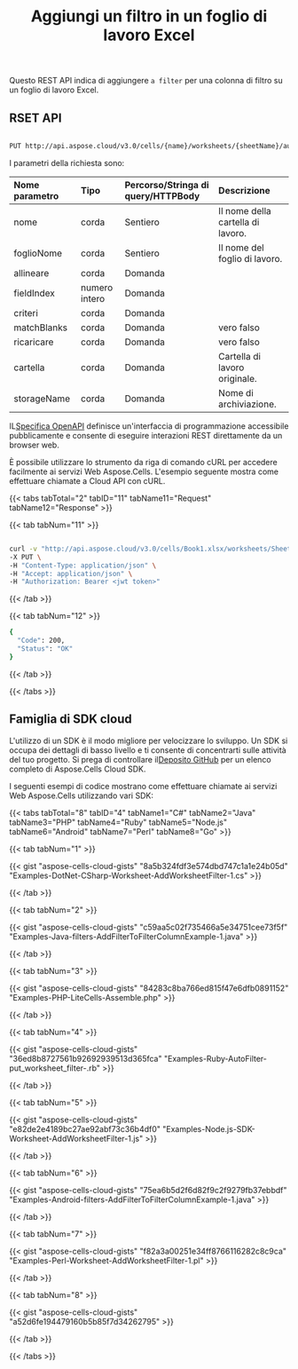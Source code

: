 ﻿---
title: Aggiungi un filtro in un foglio di lavoro Excel
second_title: Aspose.Cells Cloud Documen
linktitle: Aggiungi filtro
type: docs
url: /it/autofilter/add-filter/
aliases: [/add-a-filter-for-a-filter-column/]
keywords: Adds a filter for a filter column on an Excel worksheet
description: Il Aspose.Cells Cloud API supporta l'aggiunta di un filtro per una colonna di filtro in un foglio di lavoro Excel. L'SDK supporta i tipi di linguaggi di sviluppo. Includono Android, C#, Go, Java, NodeJS, Perl, PHP, Python, Ruby e swift
weight: 60
---
Questo REST API indica di aggiungere `a filter` per una colonna di filtro su un foglio di lavoro Excel.

## RSET API

```bash

PUT http://api.aspose.cloud/v3.0/cells/{name}/worksheets/{sheetName}/autoFilter/filter

```

I parametri della richiesta sono:


| Nome parametro| Tipo| Percorso/Stringa di query/HTTPBody|Descrizione|
|:- |:- |:- |:- |
| nome| corda| Sentiero|Il nome della cartella di lavoro.|
| foglioNome| corda| Sentiero| Il nome del foglio di lavoro.|
|allineare|corda| Domanda||
|fieldIndex|numero intero| Domanda||
|criteri|corda| Domanda||
|matchBlanks|corda| Domanda|vero falso|
|ricaricare|corda| Domanda|vero falso|
|cartella|corda| Domanda|Cartella di lavoro originale.|
|storageName|corda| Domanda|Nome di archiviazione.|


 IL[Specifica OpenAPI](https://apireference.aspose.cloud/cells/#/AutoFilter/PutWorksheetFilter) definisce un'interfaccia di programmazione accessibile pubblicamente e consente di eseguire interazioni REST direttamente da un browser web.

È possibile utilizzare lo strumento da riga di comando cURL per accedere facilmente ai servizi Web Aspose.Cells. L'esempio seguente mostra come effettuare chiamate a Cloud API con cURL.

{{< tabs tabTotal="2" tabID="11" tabName11="Request" tabName12="Response" >}}

{{< tab tabNum="11" >}}

```bash

curl -v "http://api.aspose.cloud/v3.0/cells/Book1.xlsx/worksheets/Sheet1/autoFilter/filter?range=A1:B1&fieldIndex=0&criteria=Year" \
-X PUT \
-H "Content-Type: application/json" \
-H "Accept: application/json" \
-H "Authorization: Bearer <jwt token>"

```

{{< /tab >}}

{{< tab tabNum="12" >}}

```bash
{
  "Code": 200,
  "Status": "OK"
}
```

{{< /tab >}}

{{< /tabs >}}


## Famiglia di SDK cloud

 L'utilizzo di un SDK è il modo migliore per velocizzare lo sviluppo. Un SDK si occupa dei dettagli di basso livello e ti consente di concentrarti sulle attività del tuo progetto. Si prega di controllare il[Deposito GitHub](https://github.com/aspose-cells-cloud) per un elenco completo di Aspose.Cells Cloud SDK.

I seguenti esempi di codice mostrano come effettuare chiamate ai servizi Web Aspose.Cells utilizzando vari SDK:

{{< tabs tabTotal="8" tabID="4" tabName1="C#" tabName2="Java" tabName3="PHP" tabName4="Ruby" tabName5="Node.js" tabName6="Android" tabName7="Perl" tabName8="Go" >}}

{{< tab tabNum="1" >}}

{{< gist "aspose-cells-cloud-gists" "8a5b324fdf3e574dbd747c1a1e24b05d" "Examples-DotNet-CSharp-Worksheet-AddWorksheetFilter-1.cs" >}}

{{< /tab >}}

{{< tab tabNum="2" >}}

{{< gist "aspose-cells-cloud-gists" "c59aa5c02f735466a5e34751cee73f5f" "Examples-Java-filters-AddFilterToFilterColumnExample-1.java" >}}

{{< /tab >}}

{{< tab tabNum="3" >}}

{{< gist "aspose-cells-cloud-gists" "84283c8ba766ed815f47e6dfb0891152" "Examples-PHP-LiteCells-Assemble.php" >}}

{{< /tab >}}

{{< tab tabNum="4" >}}

{{< gist "aspose-cells-cloud-gists" "36ed8b8727561b92692939513d365fca" "Examples-Ruby-AutoFilter-put_worksheet_filter-.rb" >}}

{{< /tab >}}

{{< tab tabNum="5" >}}

{{< gist "aspose-cells-cloud-gists" "e82de2e4189bc27ae92abf73c36b4df0" "Examples-Node.js-SDK-Worksheet-AddWorksheetFilter-1.js" >}}

{{< /tab >}}

{{< tab tabNum="6" >}}

{{< gist "aspose-cells-cloud-gists" "75ea6b5d2f6d82f9c2f9279fb37ebbdf" "Examples-Android-filters-AddFilterToFilterColumnExample-1.java" >}}

{{< /tab >}}

{{< tab tabNum="7" >}}

{{< gist "aspose-cells-cloud-gists" "f82a3a00251e34ff8766116282c8c9ca" "Examples-Perl-Worksheet-AddWorksheetFilter-1.pl" >}}

{{< /tab >}}

{{< tab tabNum="8" >}}

{{< gist "aspose-cells-cloud-gists" "a52d6fe194479160b5b85f7d34262795" >}}

{{< /tab >}}

{{< /tabs >}}
